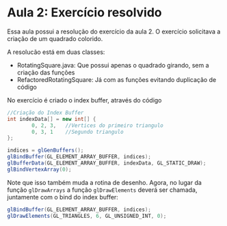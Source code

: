 # Aula 2: Exercício resolvido


Essa aula possui a resolução do exercício da aula 2. O exercício solicitava a criação de um quadrado colorido.

A resolucão está em duas classes:

- RotatingSquare.java: Que possui apenas o quadrado girando, sem a criação das funções
- RefactoredRotatingSquare: Já com as funções evitando duplicação de código

No exercício é criado o index buffer, através do código
 
```java 
//Criação do Index Buffer
int indexData[] = new int[] {
        0, 2, 3,   //Vertices do primeiro triangulo
        0, 3, 1    //Segundo triangulo
};

indices = glGenBuffers();
glBindBuffer(GL_ELEMENT_ARRAY_BUFFER, indices);
glBufferData(GL_ELEMENT_ARRAY_BUFFER, indexData, GL_STATIC_DRAW);
glBindVertexArray(0);
```

Note que isso também muda a rotina de desenho. Agora, no lugar da função `glDrawArrays` a função `glDrawElements` deverá 
ser chamada, juntamente com o bind do index buffer:

```java
glBindBuffer(GL_ELEMENT_ARRAY_BUFFER, indices);
glDrawElements(GL_TRIANGLES, 6, GL_UNSIGNED_INT, 0);
```